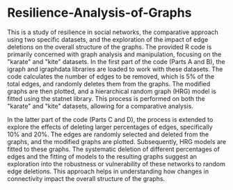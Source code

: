 # Resilience-Analysis-of-Graphs
This is a study of resilience in social networks, the comparative approach using two specific datasets, and the exploration of the impact of edge deletions on the overall structure of the graphs.
The provided R code is primarily concerned with graph analysis and manipulation, focusing on the "karate" and "kite" datasets. In the first part of the code (Parts A and B), the igraph and igraphdata libraries are loaded to work with these datasets. The code calculates the number of edges to be removed, which is 5% of the total edges, and randomly deletes them from the graphs. The modified graphs are then plotted, and a hierarchical random graph (HRG) model is fitted using the statnet library. This process is performed on both the "karate" and "kite" datasets, allowing for a comparative analysis.

In the latter part of the code (Parts C and D), the process is extended to explore the effects of deleting larger percentages of edges, specifically 10% and 20%. The edges are randomly selected and deleted from the graphs, and the modified graphs are plotted. Subsequently, HRG models are fitted to these graphs. The systematic deletion of different percentages of edges and the fitting of models to the resulting graphs suggest an exploration into the robustness or vulnerability of these networks to random edge deletions. This approach helps in understanding how changes in connectivity impact the overall structure of the graphs.
